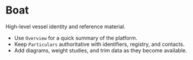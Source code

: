 
# Boat

High-level vessel identity and reference material.

- Use `Overview` for a quick summary of the platform.
- Keep `Particulars` authoritative with identifiers, registry, and contacts.
- Add diagrams, weight studies, and trim data as they become available.
